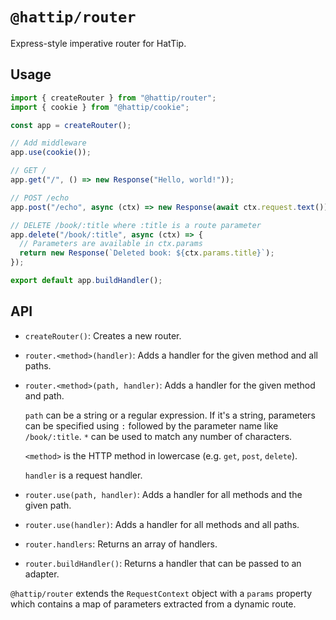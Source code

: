 # `@hattip/router`

Express-style imperative router for HatTip.

## Usage

```js
import { createRouter } from "@hattip/router";
import { cookie } from "@hattip/cookie";

const app = createRouter();

// Add middleware
app.use(cookie());

// GET /
app.get("/", () => new Response("Hello, world!"));

// POST /echo
app.post("/echo", async (ctx) => new Response(await ctx.request.text()));

// DELETE /book/:title where :title is a route parameter
app.delete("/book/:title", async (ctx) => {
  // Parameters are available in ctx.params
  return new Response(`Deleted book: ${ctx.params.title}`);
});

export default app.buildHandler();
```

## API

- `createRouter()`: Creates a new router.
- `router.<method>(handler)`: Adds a handler for the given method and all paths.
- `router.<method>(path, handler)`: Adds a handler for the given method and path.

  `path` can be a string or a regular expression. If it's a string, parameters can be specified using `:` followed by the parameter name like `/book/:title`. `*` can be used to match any number of characters.

  `<method>` is the HTTP method in lowercase (e.g. `get`, `post`, `delete`).

  `handler` is a request handler.

- `router.use(path, handler)`: Adds a handler for all methods and the given path.
- `router.use(handler)`: Adds a handler for all methods and all paths.
- `router.handlers`: Returns an array of handlers.
- `router.buildHandler()`: Returns a handler that can be passed to an adapter.

`@hattip/router` extends the `RequestContext` object with a `params` property which contains a map of parameters extracted from a dynamic route.
